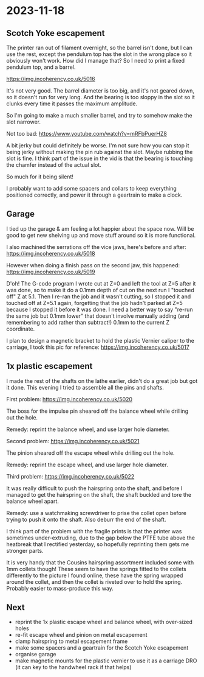 # 2023-11-18

## Scotch Yoke escapement

The printer ran out of filament overnight, so the barrel isn't done, but I can use the rest, except
the pendulum top has the slot in the wrong place so it obviously won't work. How did I manage that?
So I need to print a fixed pendulum top, and a barrel.

https://img.incoherency.co.uk/5016

It's not very good. The barrel diameter is too big, and it's not geared down, so it doesn't run for very long.
And the bearing is too sloppy in the slot so it clunks every time it passes the maximum amplitude.

So I'm going to make a much smaller barrel, and try to somehow make the slot narrower.

Not too bad: https://www.youtube.com/watch?v=mRFbPuerHZ8

A bit jerky but could definitely be worse. I'm not sure how you can stop it being jerky without making the
pin rub against the slot. Maybe rubbing the slot is fine. I think part of the issue in the vid is that the bearing is
touching the chamfer instead of the actual slot.

So much for it being silent!

I probably want to add some spacers and collars to keep everything positioned correctly,
and power it through a geartrain to make a clock.

## Garage

I tied up the garage & am feeling a lot happier about the space now. Will be good to get new
shelving up and move stuff around so it is more functional.

I also machined the serrations off the vice jaws, here's before and after: https://img.incoherency.co.uk/5018

However when doing a finish pass on the second jaw, this happened: https://img.incoherency.co.uk/5019

D'oh! The G-code program I wrote cut at Z=0 and left the tool at Z=5 after it was done, so to make it do a 0.1mm depth
of cut on the next run I "touched off" Z at 5.1. Then I re-ran the job and it wasn't cutting, so I stopped it
and touched off at Z=5.1 again, forgetting that the job hadn't parked at Z=5 because I stopped it before it was done.
I need a better way to say "re-run the same job but 0.1mm lower" that doesn't involve manually adding (and remembering
to add rather than subtract!) 0.1mm to the current Z coordinate.

I plan to design a magnetic bracket to hold the plastic Vernier caliper to the carriage,
I took this pic for reference: https://img.incoherency.co.uk/5017

## 1x plastic escapement

I made the rest of the shafts on the lathe earlier, didn't do a great job but got it done. This evening I tried
to assemble all the pins and shafts.

First problem: https://img.incoherency.co.uk/5020

The boss for the impulse pin sheared off the balance wheel while drilling out the hole.

Remedy: reprint the balance wheel, and use larger hole diameter.

Second problem: https://img.incoherency.co.uk/5021

The pinion sheared off the escape wheel while drilling out the hole.

Remedy: reprint the escape wheel, and use larger hole diameter.

Third problem: https://img.incoherency.co.uk/5022

It was really difficult to push the hairspring onto the shaft, and before I managed to get the hairspring on
the shaft, the shaft buckled and tore the balance wheel apart.

Remedy: use a watchmaking screwdriver to prise the collet open before trying to push it onto the shaft. Also
deburr the end of the shaft.

I think part of the problem with the fragile prints is that the printer was sometimes under-extruding, due
to the gap below the PTFE tube above the heatbreak that I rectified yesterday, so hopefully reprinting them
gets me stronger parts.

It is very handy that the Cousins hairspring assortment included some with 1mm collets though!
These seem to have the springs fitted to the collets differently to the picture I found online, these
have the spring wrapped around the collet, and then the collet is riveted over to hold the spring.
Probably easier to mass-produce this way.

## Next

 * reprint the 1x plastic escape wheel and balance wheel, with over-sized holes
 * re-fit escape wheel and pinion on metal escapement
 * clamp hairspring to metal escapement frame
 * make some spacers and a geartrain for the Scotch Yoke escapement
 * organise garage
 * make magnetic mounts for the plastic vernier to use it as a carriage DRO (it can key to the handwheel rack if that helps)
